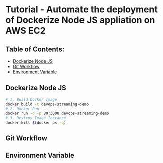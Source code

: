 # Tutorial - Automate the deployment of Dockerize Node JS appliation on AWS EC2


## Table of Contents:
- [Dockerize Node JS](#dockerize-node-js)
- [Git Workflow](#git-workflow)
- [Environment Variable](#environment-variable)

## Dockerize Node JS

```bash
# 1. Build Docker Image
docker build -t devops-streaming-demo .
# 2. Docker Run
docker run -d -p 80:3000 devops-streaming-demo
# 3. Destroy Image Instance
docker kill $(docker ps -q)
```
## Git Workflow

## Environment Variable
